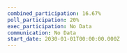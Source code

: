 ```yaml
---
combined_participation: 16.67%
poll_participation: 20%
exec_participation: No Data
communication: No Data
start_date: 2030-01-01T00:00:00.000Z
---
```

